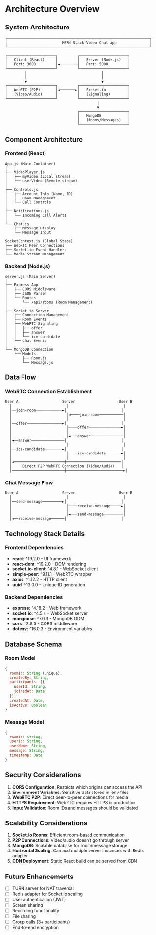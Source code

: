 # Architecture Overview

## System Architecture

```
┌─────────────────────────────────────────────────────────────────┐
│                         MERN Stack Video Chat App               │
└─────────────────────────────────────────────────────────────────┘

┌──────────────────────┐         ┌──────────────────────┐
│   Client (React)     │         │   Server (Node.js)   │
│   Port: 3000         │◄────────┤   Port: 5000         │
└──────────────────────┘         └──────────────────────┘
         │                                  │
         │                                  │
         ▼                                  ▼
┌──────────────────────┐         ┌──────────────────────┐
│   WebRTC (P2P)       │◄───────►│   Socket.io          │
│   (Video/Audio)      │         │   (Signaling)        │
└──────────────────────┘         └──────────────────────┘
                                          │
                                          ▼
                                 ┌──────────────────────┐
                                 │   MongoDB            │
                                 │   (Rooms/Messages)   │
                                 └──────────────────────┘
```

## Component Architecture

### Frontend (React)

```
App.js (Main Container)
│
├── VideoPlayer.js
│   ├── myVideo (Local stream)
│   └── userVideo (Remote stream)
│
├── Controls.js
│   ├── Account Info (Name, ID)
│   ├── Room Management
│   └── Call Controls
│
├── Notifications.js
│   └── Incoming Call Alerts
│
└── Chat.js
    ├── Message Display
    └── Message Input

SocketContext.js (Global State)
├── WebRTC Peer Connections
├── Socket.io Event Handlers
└── Media Stream Management
```

### Backend (Node.js)

```
server.js (Main Server)
│
├── Express App
│   ├── CORS Middleware
│   ├── JSON Parser
│   └── Routes
│       └── /api/rooms (Room Management)
│
├── Socket.io Server
│   ├── Connection Management
│   ├── Room Events
│   ├── WebRTC Signaling
│   │   ├── offer
│   │   ├── answer
│   │   └── ice-candidate
│   └── Chat Events
│
└── MongoDB Connection
    └── Models
        ├── Room.js
        └── Message.js
```

## Data Flow

### WebRTC Connection Establishment

```
User A                    Server                    User B
  │                         │                         │
  │──join-room────────────►│                         │
  │                         │◄────join-room───────────│
  │                         │                         │
  │──offer────────────────►│                         │
  │                         │────offer───────────────►│
  │                         │                         │
  │                         │◄───answer───────────────│
  │◄──answer───────────────│                         │
  │                         │                         │
  │──ice-candidate────────►│                         │
  │                         │────ice-candidate───────►│
  │                         │                         │
  │◄═══════════════════════╪═════════════════════════│
  │     Direct P2P WebRTC Connection (Video/Audio)   │
  │════════════════════════╪══════════════════════════►│
```

### Chat Message Flow

```
User A                    Server                    User B
  │                         │                         │
  │──send-message─────────►│                         │
  │                         │────receive-message─────►│
  │                         │                         │
  │                         │◄───send-message─────────│
  │◄──receive-message──────│                         │
```

## Technology Stack Details

### Frontend Dependencies
- **react**: ^19.2.0 - UI framework
- **react-dom**: ^19.2.0 - DOM rendering
- **socket.io-client**: ^4.8.1 - WebSocket client
- **simple-peer**: ^9.11.1 - WebRTC wrapper
- **axios**: ^1.12.2 - HTTP client
- **uuid**: ^13.0.0 - Unique ID generation

### Backend Dependencies
- **express**: ^4.18.2 - Web framework
- **socket.io**: ^4.5.4 - WebSocket server
- **mongoose**: ^7.0.3 - MongoDB ODM
- **cors**: ^2.8.5 - CORS middleware
- **dotenv**: ^16.0.3 - Environment variables

## Database Schema

### Room Model
```javascript
{
  roomId: String (unique),
  createdBy: String,
  participants: [{
    userId: String,
    joinedAt: Date
  }],
  createdAt: Date,
  isActive: Boolean
}
```

### Message Model
```javascript
{
  roomId: String,
  userId: String,
  userName: String,
  message: String,
  timestamp: Date
}
```

## Security Considerations

1. **CORS Configuration**: Restricts which origins can access the API
2. **Environment Variables**: Sensitive data stored in .env files
3. **WebRTC P2P**: Direct peer-to-peer connections for media
4. **HTTPS Requirement**: WebRTC requires HTTPS in production
5. **Input Validation**: Room IDs and messages should be validated

## Scalability Considerations

1. **Socket.io Rooms**: Efficient room-based communication
2. **P2P Connections**: Video/audio doesn't go through server
3. **MongoDB**: Scalable database for room/message storage
4. **Horizontal Scaling**: Can add multiple server instances with Redis adapter
5. **CDN Deployment**: Static React build can be served from CDN

## Future Enhancements

- [ ] TURN server for NAT traversal
- [ ] Redis adapter for Socket.io scaling
- [ ] User authentication (JWT)
- [ ] Screen sharing
- [ ] Recording functionality
- [ ] File sharing
- [ ] Group calls (3+ participants)
- [ ] End-to-end encryption
